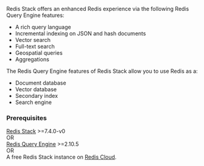 Redis Stack offers an enhanced Redis experience via the following Redis Query Engine features:

- A rich query language
- Incremental indexing on JSON and hash documents
- Vector search
- Full-text search
- Geospatial queries
- Aggregations

The Redis Query Engine features of Redis Stack allow you to use Redis as a:

- Document database
- Vector database
- Secondary index
- Search engine

### Prerequisites

[Redis Stack](https://redis.io/downloads/?utm_source=redisinsight&utm_medium=main&utm_campaign=tutorials) >=7.4.0-v0 \
OR \
[Redis Query Engine](https://github.com/RediSearch/RediSearch/) >=2.10.5 \
OR \
A free Redis Stack instance on [Redis Cloud](https://redis.io/try-free/?utm_source=redisinsight&utm_medium=app&utm_campaign=redisinsight_vecsim_guide).
